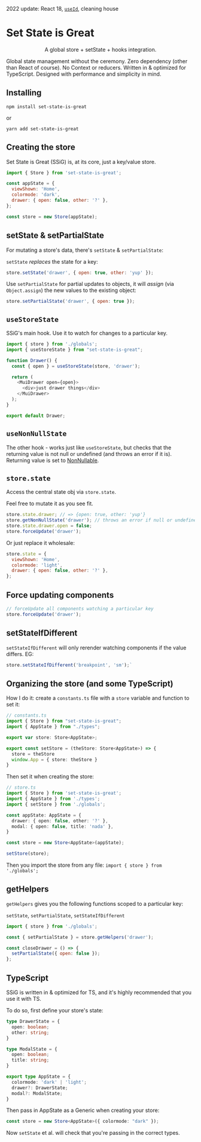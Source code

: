 2022 update: React 18, [`useId`][1], cleaning house

[1]: https://reactjs.org/docs/hooks-reference.html#useid

# Set State is Great

<p align='center'>A global store + setState + hooks integration.</p>

Global state management without the ceremony. Zero dependency (other than React of course). No Context or reducers. Written in & optimized for TypeScript. Designed with performance and simplicity in mind.

## Installing

```
npm install set-state-is-great
```

or

```
yarn add set-state-is-great
```

## Creating the store

Set State is Great (SSiG) is, at its core, just a key/value store.

```javascript
import { Store } from 'set-state-is-great';

const appState = {
  viewShown: 'Home',
  colormode: 'dark',
  drawer: { open: false, other: '?' },
};

const store = new Store(appState);
```

## setState & setPartialState

For mutating a store's data, there's `setState` & `setPartialState`:

`setState` _replaces_ the state for a key:

```javascript
store.setState('drawer', { open: true, other: 'yup' });
```

Use `setPartialState` for partial updates to objects, it will _assign_ (via `Object.assign`) the new values to the existing object:

```javascript
store.setPartialState('drawer', { open: true });
```

## `useStoreState`

SSiG's main hook.  Use it to watch for changes to a particular key.

```javascript
import { store } from './globals';
import { useStoreState } from "set-state-is-great";

function Drawer() {
  const { open } = useStoreState(store, 'drawer');

  return (
    <MuiDrawer open={open}>
      <div>just drawer things</div>
    </MuiDrawer>
  );
}

export default Drawer;
```

## `useNonNullState`

The other hook - works just like `useStoreState`, but checks that the returning value is not null or undefined (and throws an error if it is).  Returning value is set to [NonNullable][2].

[2]: https://www.typescriptlang.org/docs/handbook/utility-types.html#nonnullabletype

## `store.state`

Access the central state obj via `store.state`.

Feel free to mutate it as you see fit.

```javascript
store.state.drawer; // => {open: true, other: 'yup'}
store.getNonNullState('drawer'); // throws an error if null or undefined
store.state.drawer.open = false;
store.forceUpdate('drawer');
```

Or just replace it wholesale:

```javascript
store.state = {
  viewShown: 'Home',
  colormode: 'light',
  drawer: { open: false, other: '?' },
};
```

## Force updating components

```TypeScript
// forceUpdate all components watching a particular key
store.forceUpdate('drawer');
```

## setStateIfDifferent

`setStateIfDifferent` will only rerender watching components if the value differs. EG:

```TypeScript
store.setStateIfDifferent('breakpoint', 'sm');`
```

## Organizing the store (and some TypeScript)

How I do it: create a `constants.ts` file with a `store` variable and function to set it:

```TypeScript
// constants.ts
import { Store } from "set-state-is-great";
import { AppState } from "./types";

export var store: Store<AppState>;

export const setStore = (theStore: Store<AppState>) => {
  store = theStore
  window.App = { store: theStore }
}
```

Then set it when creating the store:

```TypeScript
// store.ts
import { Store } from 'set-state-is-great';
import { AppState } from './types';
import { setStore } from './globals';

const appState: AppState = {
  drawer: { open: false, other: '?' },
  modal: { open: false, title: 'nada' },
}

const store = new Store<AppState>(appState);

setStore(store);
```

Then you import the store from any file: `import { store } from './globals';`

## getHelpers

`getHelpers` gives you the following functions scoped to a particular key:

`setState`, `setPartialState`, `setStateIfDifferent`

```javascript
import { store } from './globals';

const { setPartialState } = store.getHelpers('drawer');

const closeDrawer = () => {
  setPartialState({ open: false });
};
```

## TypeScript

SSiG is written in & optimized for TS, and it's highly recommended that you use it with TS.

To do so, first define your store's state:

```TypeScript
type DrawerState = {
  open: boolean;
  other: string;
}

type ModalState = {
  open: boolean;
  title: string;
}

export type AppState = {
  colormode: 'dark' | 'light';
  drawer?: DrawerState;
  modal?: ModalState;
}
```

Then pass in AppState as a Generic when creating your store:

```TypeScript
const store = new Store<AppState>({ colormode: "dark" });
```

Now `setState` et al. will check that you're passing in the correct types.